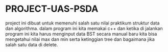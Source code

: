 # PROJECT-UAS-PSDA
project ini dibuat untuk memenuhi salah satu nilai praktikum struktur data dan algorithma. dalam program ini kita memakai c++ dan ketika di jalankan program ini kita harus menginput data BST secara manual baru kita bisa mengetahui nilai max dan min serta ketinggian tree dan bagaimana jika salah satu data di delete.
